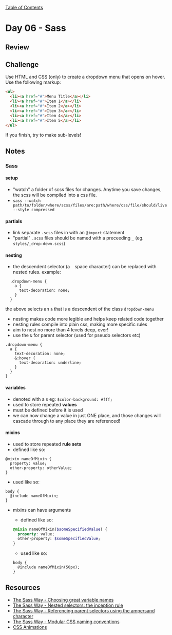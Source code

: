 [Table of Contents](/README.md)

# Day 06 - Sass

## Review

## Challenge
Use HTML and CSS (only) to create a dropdown menu that opens on hover. Use the following markup:

```HTML
<ul>
  <li><a href="#">Menu Title</a></li>
  <li><a href="#">Item 1</a></li>
  <li><a href="#">Item 2</a></li>
  <li><a href="#">Item 3</a></li>
  <li><a href="#">Item 4</a></li>
  <li><a href="#">Item 5</a></li>
</ul>
```

If you finish, try to make sub-levels!

## Notes
### Sass
#### setup
  - "watch" a folder of scss files for changes. Anytime you save changes, the scss will be compiled into a css file.
  - `sass --watch path/to/folder/where/scss/files/are:path/where/css/file/should/live --style compressed`

#### partials
  - link separate `.scss` files in with an `@import` statement
  - "partial" `.scss` files should be named with a preceeding `_` (eg. `styles/_drop-down.scss`)

#### nesting
  - the descendent selector (a ` ` space character) can be replaced with nested rules. example:

  ```
    .dropdown-menu {
      a {
        text-decoration: none;
      }
    }
  ```

  the above selects an `a` that is a descendent of the class `dropdown-menu`
  - nesting makes code more legible and helps keep related code together
  - nesting rules compile into plain css, making more specific rules
  - aim to nest no more than 4 levels deep, ever!
  - use the `&` for parent selector (used for pseudo selectors etc)

  ```
  .dropdown-menu {
    a {
      text-decoration: none;
      &:hover {
        text-decoration: underline;
      }
    }
  }
  ```

#### variables
  - denoted with a `$` eg: `$color-background: #fff;`
  - used to store repeated **values**
  - must be defined before it is used
  - we can now change a value in just ONE place, and those changes will cascade through to any place they are referenced!

#### mixins
  - used to store repeated **rule sets**
  - defined like so:

  ```
  @mixin nameOfMixin {
    property: value;
    other-property: otherValue;
  }
  ```

  - used like so:

  ```
  body {
    @include nameOfMixin;
  }
  ```

  - mixins can have arguments
    - defined like so:

    ```sass
    @mixin nameOfMixin($someSpecifiedValue) {
      property: value;
      other-property: $someSpecifiedValue;
    }
    ```  

    - used like so:

    ```
    body {
      @include nameOfMixin(50px);
    }
    ```

## Resources
- [The Sass Way - Choosing great variable names](http://thesassway.com/beginner/variable-naming)
- [The Sass Way - Nested selectors: the inception rule](http://thesassway.com/beginner/the-inception-rule)
- [The Sass Way - Referencing parent selectors using the ampersand character](http://thesassway.com/intermediate/referencing-parent-selectors-using-ampersand)
- [The Sass Way - Modular CSS naming conventions](http://thesassway.com/advanced/modular-css-naming-conventions)
- [CSS Animations](https://developer.mozilla.org/en-US/docs/Web/CSS/CSS_Animations/Using_CSS_animations)
